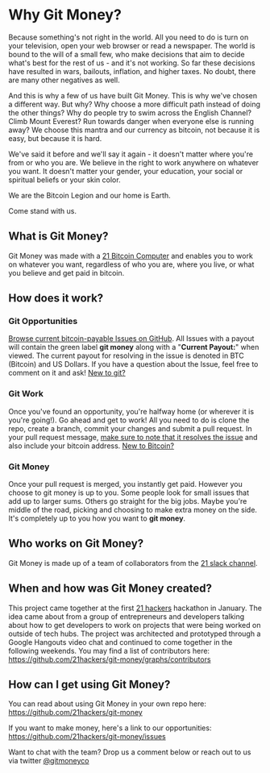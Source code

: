 # Why Git Money?

Because something's not right in the world. All you need to do is turn on your
television, open your web browser or read a newspaper. The world is bound to the
will of a small few, who make decisions that aim to decide what's best for the
rest of us - and it's not working. So far these decisions have resulted in wars,
bailouts, inflation, and higher taxes. No doubt, there are many other negatives as well.

And this is why a few of us have built Git Money. This is why we've
chosen a different way. But why? Why choose a more difficult path instead of
doing the other things? Why do people try to swim across the English Channel?
Climb Mount Everest? Run towards danger when everyone else is running away? We
choose this mantra and our currency as bitcoin, not because it is easy, but
because it is hard.

We've said it before and we'll say it again - it doesn't matter where you're
from or who you are. We believe in the right to work anywhere on whatever you
want. It doesn't matter your gender, your education, your social or spiritual
beliefs or your skin color.

We are the Bitcoin Legion and our home is Earth.

Come stand with us.

## What is Git Money?

Git Money was made with a [21 Bitcoin Computer](https://21.co/buy/) and enables
you to work on whatever you want, regardless of who you are, where you live,
or what you believe and get paid in bitcoin.

## How does it work?

### Git Opportunities

[Browse current bitcoin-payable Issues on
GitHub](https://github.com/21hackers/git-money/issues?q=is%3Aissue+is%3Aopen+label%3A%22git+money%22).
All Issues with a payout will contain the green label **git money** along with a
"**Current Payout:**" when viewed. The current payout for resolving in the issue
is denoted in BTC (Bitcoin) and US Dollars. If you have a question about the
Issue, feel free to comment on it and ask! [New to
git?](https://guides.github.com/activities/hello-world/)

### Git Work

Once you've found an opportunity, you're halfway home (or wherever it is you're
going!). Go ahead and get to work! All you need to do is clone the repo, create
a branch, commit your changes and submit a pull request. In your pull request
message, [make sure to note that it resolves the
issue](https://github.com/blog/1506-closing-issues-via-pull-requests)  and also
include your
bitcoin address. [New to
Bitcoin?](https://bitcoin.org/en/bitcoin-for-individuals)

### Git Money

Once your pull request is merged, you instantly get paid. However you choose to
git money is up to you. Some people look for small issues that add up to larger
sums. Others go straight for the big jobs. Maybe you're middle of the road,
picking and choosing to make extra money on the side. It's completely up to you
how you want to **git money**.

## Who works on Git Money?

Git Money is made up of a team of collaborators from the [21 slack
channel](https://slack.21.co).

## When and how was Git Money created?

This project came together at the first [21 hackers](http://21hackers.com)
hackathon in January. The idea came about from a group of entrepreneurs and
developers talking about how to get developers to work on projects that were
being worked on outside of tech hubs. The project was architected and prototyped
through a Google Hangouts video chat and continued to come together in the
following weekends. You may find a list of contributors here:
https://github.com/21hackers/git-money/graphs/contributors

## How can I get using Git Money?

You can read about using Git Money in your own repo here:
https://github.com/21hackers/git-money

If you want to make money, here's a link to our opportunities:
https://github.com/21hackers/git-money/issues

Want to chat with the team? Drop us a comment below or reach out to us via
twitter [@gitmoneyco](https://twitter.com/@gitmoneyco)
